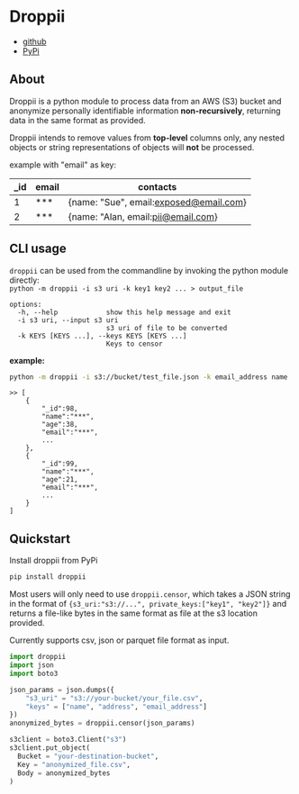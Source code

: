 # Droppii
- [github](https://github.com/samule-i/droppii)
- [PyPi](https://pypi.org/project/droppii)

## About
Droppii is a python module to process data from an AWS (S3) bucket and anonymize personally identifiable information **non-recursively**, returning data in the same format as provided.

Droppii intends to remove values from **top-level** columns only, any nested objects or string representations of objects will **not** be processed.

example with "email" as key:

|_id|email|contacts|
|---|---|---|
|1|***|{name: "Sue", email:exposed@email.com}|
|2|***|{name: "Alan, email:pii@email.com}|

## CLI usage
`droppii` can be used from the commandline by invoking the python module directly:  
`python -m droppii -i s3 uri -k key1 key2 ... > output_file`
```
options:
  -h, --help            show this help message and exit
  -i s3 uri, --input s3 uri
                        s3 uri of file to be converted
  -k KEYS [KEYS ...], --keys KEYS [KEYS ...]
                        Keys to censor
```
**example:**
```sh
python -m droppii -i s3://bucket/test_file.json -k email_address name
```
```
>> [
    {
        "_id":98,
        "name":"***",
        "age":38,
        "email":"***",
        ...
    },
    {
        "_id":99,
        "name":"***",
        "age":21,
        "email":"***",
        ...
    }
]
```

## Quickstart
Install droppii from PyPi  
```sh
pip install droppii
```

Most users will only need to use `droppii.censor`, which takes a JSON string in the format of `{s3_uri:"s3://...", private_keys:["key1", "key2"]}` and returns a file-like bytes in the same format as file at the s3 location provided.

Currently supports csv, json or parquet file format as input.
```python
import droppii
import json
import boto3

json_params = json.dumps({
    "s3_uri" = "s3://your-bucket/your_file.csv",
	"keys" = ["name", "address", "email_address"]
})
anonymized_bytes = droppii.censor(json_params)

s3client = boto3.Client("s3")
s3client.put_object(
  Bucket = "your-destination-bucket",
  Key = "anonymized_file.csv",
  Body = anonymized_bytes
)
```